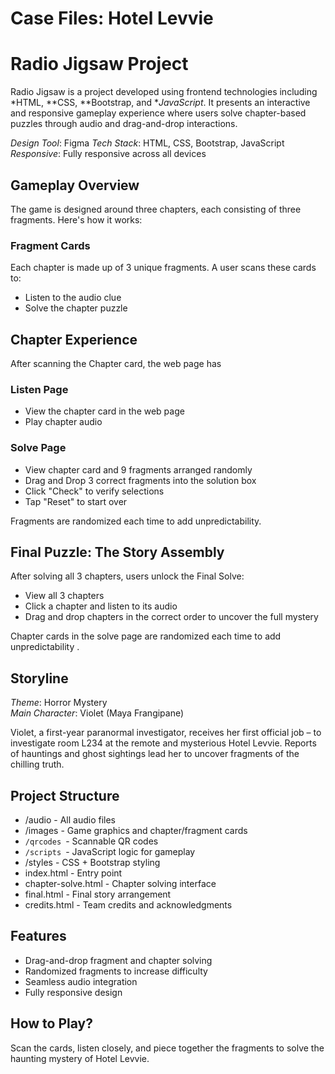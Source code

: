 # Case Files: Hotel Levvie

# Radio Jigsaw Project

Radio Jigsaw is a project developed using frontend technologies including *HTML, **CSS, **Bootstrap, and **JavaScript*. It presents an interactive and responsive gameplay experience where users solve chapter-based puzzles through audio and drag-and-drop interactions.

*Design Tool*: Figma 
*Tech Stack*: HTML, CSS, Bootstrap, JavaScript  
*Responsive*: Fully responsive across all devices  

## Gameplay Overview

The game is designed around three chapters, each consisting of three fragments. Here's how it works:

### Fragment Cards

Each chapter is made up of 3 unique fragments. A user scans these cards to:
- Listen to the audio clue
- Solve the chapter puzzle

## Chapter Experience

After scanning the Chapter card, the web page has

### Listen Page

- View the chapter card in the web page
- Play chapter audio

### Solve Page

- View chapter card and 9 fragments arranged randomly
- Drag and Drop 3 correct fragments into the solution box
- Click "Check" to verify selections
- Tap "Reset" to start over

Fragments are randomized each time to add unpredictability.

## Final Puzzle: The Story Assembly

After solving all 3 chapters, users unlock the Final Solve:

- View all 3 chapters
- Click a chapter and listen to its audio
- Drag and drop chapters in the correct order to uncover the full mystery

Chapter cards in the solve page are randomized each time to add unpredictability .

## Storyline

*Theme*: Horror Mystery  
*Main Character*: Violet (Maya Frangipane)  

Violet, a first-year paranormal investigator, receives her first official job – to investigate room L234 at the remote and mysterious Hotel Levvie. Reports of hauntings and ghost sightings lead her to uncover fragments of the chilling truth.

## Project Structure

- /audio - All audio files
- /images - Game graphics and chapter/fragment cards
- `/qrcodes `- Scannable QR codes
- `/scripts `- JavaScript logic for gameplay
- /styles - CSS + Bootstrap styling
- index.html - Entry point
- chapter-solve.html - Chapter solving interface
- final.html - Final story arrangement
- credits.html - Team credits and acknowledgments

## Features

- Drag-and-drop fragment and chapter solving  
- Randomized fragments to increase difficulty
- Seamless audio integration  
- Fully responsive design  

## How to Play?

Scan the cards, listen closely, and piece together the fragments to solve the haunting mystery of Hotel Levvie.
